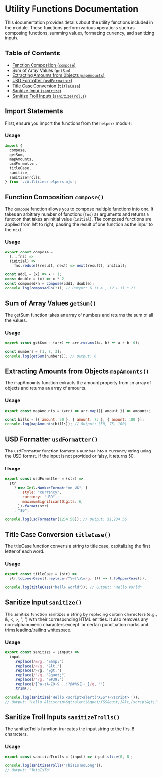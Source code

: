 # Utility Functions Documentation

This documentation provides details about the utility functions included in the module. These functions perform various operations such as composing functions, summing values, formatting currency, and sanitizing inputs.

## Table of Contents

- [Function Composition (`compose`)](#function-composition-compose)
- [Sum of Array Values (`getSum`)](#sum-of-array-values-getsum)
- [Extracting Amounts from Objects (`mapAmounts`)](#extracting-amounts-from-objects-mapamounts)
- [USD Formatter (`usdFormatter`)](#usd-formatter-usdformatter)
- [Title Case Conversion (`titleCase`)](#title-case-conversion-titlecase)
- [Sanitize Input (`sanitize`)](#sanitize-input-sanitize)
- [Sanitize Troll Inputs (`sanitizeTrolls`)](#sanitize-troll-inputs-sanitizetrolls)

## Import Statements

First, ensure you import the functions from the `helpers` module:

### Usage

```js
import {
  compose,
  getSum,
  mapAmounts,
  usdFormatter,
  titleCase,
  sanitize,
  sanitizeTrolls,
} from "./Utilities/helpers.mjs";
```

## Function Composition `compose()`

The `compose` function allows you to compose multiple functions into one. It takes an arbitrary number of functions (`fns`) as arguments and returns a function that takes an initial value (`initial`). The composed functions are applied from left to right, passing the result of one function as the input to the next.

### Usage

```js
export const compose =
  (...fns) =>
  (initial) =>
    fns.reduce((result, next) => next(result), initial);

const add1 = (x) => x + 1;
const double = (x) => x * 2;
const composedFn = compose(add1, double);
console.log(composedFn(2)); // Output: 6 (i.e., (2 + 1) * 2)
```

## Sum of Array Values `getSum()`

The getSum function takes an array of numbers and returns the sum of all the values.

### Usage

```js
export const getSum = (arr) => arr.reduce((a, b) => a + b, 0);

const numbers = [1, 2, 3];
console.log(getSum(numbers)); // Output: 6
```

## Extracting Amounts from Objects `mapAmounts()`

The mapAmounts function extracts the amount property from an array of objects and returns an array of amounts.

### Usage

```js
export const mapAmounts = (arr) => arr.map(({ amount }) => amount);

const bills = [{ amount: 50 }, { amount: 75 }, { amount: 100 }];
console.log(mapAmounts(bills)); // Output: [50, 75, 100]
```

## USD Formatter `usdFormatter()`

The usdFormatter function formats a number into a currency string using the USD format. If the input is not provided or falsy, it returns $0.

### Usage

```js
export const usdFormatter = (str) =>
  str
    ? new Intl.NumberFormat("en-US", {
        style: "currency",
        currency: "USD",
        maximumSignificantDigits: 6,
      }).format(str)
    : "$0";

console.log(usdFormatter(1234.56)); // Output: $1,234.56
```

## Title Case Conversion `titleCase()`

The titleCase function converts a string to title case, capitalizing the first letter of each word.

### Usage

```js
export const titleCase = (str) =>
  str.toLowerCase().replace(/^\w|\s\w/g, (l) => l.toUpperCase());

console.log(titleCase("hello world")); // Output: "Hello World"
```

## Sanitize Input `sanitize()`

The sanitize function sanitizes a string by replacing certain characters (e.g., &, <, >, ", ') with their corresponding HTML entities. It also removes any non-alphanumeric characters except for certain punctuation marks and trims leading/trailing whitespace.

### Usage

```js
export const sanitize = (input) =>
  input
    .replace(/&/g, "&amp;")
    .replace(/</g, "&lt;")
    .replace(/>/g, "&gt;")
    .replace(/"/g, "&quot;")
    .replace(/'/g, "&#39;")
    .replace(/[^a-zA-Z0-9 .,!?@#%&()-_]/g, "")
    .trim();

console.log(sanitize('Hello <script>alert("XSS")</script>!'));
// Output: "Hello &lt;script&gt;alert(&quot;XSS&quot;)&lt;/script&gt;!"
```

## Sanitize Troll Inputs `sanitizeTrolls()`

The sanitizeTrolls function truncates the input string to the first 8 characters.

### Usage

```js
export const sanitizeTrolls = (input) => input.slice(0, 8);

console.log(sanitizeTrolls("ThisIsTooLong"));
// Output: "ThisIsTo"
```
